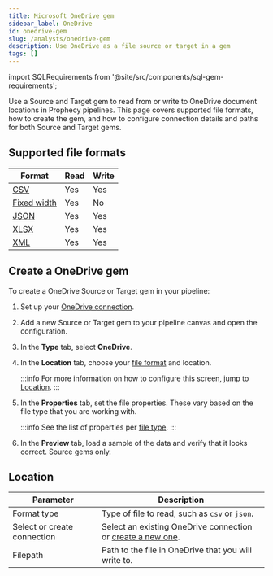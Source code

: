 ```yaml
---
title: Microsoft OneDrive gem
sidebar_label: OneDrive
id: onedrive-gem
slug: /analysts/onedrive-gem
description: Use OneDrive as a file source or target in a gem
tags: []
---
```


import SQLRequirements from '@site/src/components/sql-gem-requirements';

<SQLRequirements
  execution_engine="Prophecy Automate"
  sql_package_name=""
  sql_package_version=""
/>

Use a Source and Target gem to read from or write to OneDrive document locations in Prophecy pipelines. This page covers supported file formats, how to create the gem, and how to configure connection details and paths for both Source and Target gems.

## Supported file formats

| Format                               | Read | Write |
| ------------------------------------ | ---- | ----- |
| [CSV](/analysts/csv)                 | Yes  | Yes   |
| [Fixed width](/analysts/fixed-width) | Yes  | No    |
| [JSON](/analysts/json)               | Yes  | Yes   |
| [XLSX](/analysts/xlsx)               | Yes  | Yes   |
| [XML](/analysts/xml)                 | Yes  | Yes   |

## Create a OneDrive gem

To create a OneDrive Source or Target gem in your pipeline:

1. Set up your [OneDrive connection](/administration/fabrics/prophecy-fabrics/connections/onedrive).
1. Add a new Source or Target gem to your pipeline canvas and open the configuration.
1. In the **Type** tab, select **OneDrive**.
1. In the **Location** tab, choose your [file format](#supported-file-formats) and location.

   :::info
   For more information on how to configure this screen, jump to [Location](#location).
   :::

1. In the **Properties** tab, set the file properties. These vary based on the file type that you are working with.

   :::info
   See the list of properties per [file type](/analysts/file-types).
   :::

1. In the **Preview** tab, load a sample of the data and verify that it looks correct. Source gems only.

## Location

| Parameter                   | Description                                                                                                                  |
| --------------------------- | ---------------------------------------------------------------------------------------------------------------------------- |
| Format type                 | Type of file to read, such as `csv` or `json`.                                                                               |
| Select or create connection | Select an existing OneDrive connection or [create a new one](/administration/fabrics/prophecy-fabrics/connections/onedrive). |
| Filepath                    | Path to the file in OneDrive that you will write to.                                                                         |
